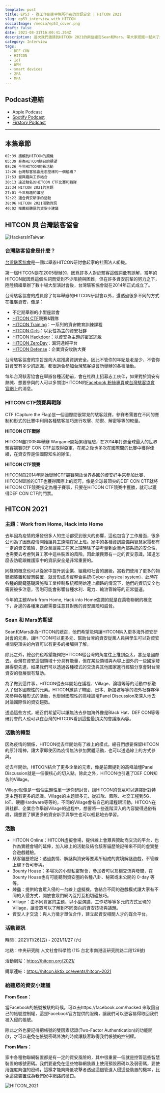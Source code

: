 ```yaml
---
template: post
title: EP53 - 從工作到家中無所不在的資訊安全 | HITCON 2021
slug: ep53_interview_with_HITCON
socialImage: /media/ep53_cover.png
draft: false
date: 2021-08-31T16:00:41.264Z
description: 這次我們邀請到HITCON 2021的兩位總召Sean和Mars，帶大家認識一起來了解一下神秘的台灣駭客協會以及國際知名的HITCON研討會！
category: Interview
tags:
  - DEF CON
  - HITCON
  - IoT
  - WFH
  - smart devices
  - 2FA
  - MFA
---
```

## Podcast連結

* Apple Podcast
* [Spotify Podcast](https://open.spotify.com/episode/1BcXLCj9MqyQYdoAlXOOKd?si=Ia01B_qdSZuZNgDqKml0GA&dl_branch=1)
* [Firstory Podcast](https://open.firstory.me/story/ckswpt7cgj6rq09566g9cefgc)

- - -

## 本集章節

`02:39 接觸到HITCON的契機`\
`05:39 身為HITCON總召的期望`\
`08:26 今年HITCON的新活動`\
`12:26 台灣駭客協會是怎麼樣的一個組織？`\
`17:53 當興趣與工作結合`\
`20:13 遠近馳名的HITCON CTF比賽和戰隊`\
`22:34 HITCON 2021的主題`\
`27:01 今年有趣的議程`\
`32:22 適合資安新手的活動`\
`38:06 HITCON 2021活動資訊`\
`40:02 推薦給聽眾的資安小建議`

## HITCON 與 台灣駭客協會

![HackersInTaiwan](/media/hitcon_hackersintaiwan.png "Association of Hackers in Taiwan")

### **台灣駭客協會是什麼？**

[台灣駭客協會](https://hacker.org.tw/)是一個以舉辦HITCON研討會起家的社團法人組織。

第一屆HITCON是在2005舉辦的，因爲許多人對於駭客這個詞彙有誤解，當年的HITCON就因爲這個名詞而受到不少阻撓與困難，但在許多資安前輩的努力之下，陸陸續續舉辦了數十場大型演討會後，台灣駭客協會就在2014年正式成立了。

台灣駭客協會的成員除了每年舉辦的HITCON研討會以外，還透過很多不同的方式在推廣資安，像是：

* 不定期舉辦的小型座談會
* [HITCON CTF](https://ctf2020.hitcon.org/)競賽&戰隊
* [HITCON Training](https://hacker.org.tw/zh/training.html)：一系列的資安教育訓練課程
* [HITCON Girls](https://girls.hitcon.org/main/)：以女性為主的資安社群
* [HITCON Hackdoor](https://hitcon.org/hackdoor/)：以資安為主題的密室逃脫
* [HITCON ZeroDay](https://zeroday.hitcon.org/)：漏洞通報平台
* [HITCON Defense](https://defense.hitcon.org/)：企業資安攻防大賽

台灣駭客協會的宗旨是向大眾推廣資訊安全，因此不管你的年紀是老是少、不管你對資安有多少的認識，都很適合參加台灣駭客協會所舉辦的各種活動。

每年台灣駭客協會在舉辦各種活動前，會在社群上招募志工伙伴，如果對於資安有熱誠、想要參與的人可以多關注HITCON的[Facebook 粉絲專頁](https://www.facebook.com/HITCON)或[台灣駭客協會 官網](https://www.hacker.org.tw/)上的消息。

### **HITCON CTF競賽與戰隊**

CTF (Capture the Flag)是一個國際間很常見的駭客競賽，參賽者需要在不同的賽制和形式的比賽中利用各種駭客技巧進行攻擊、防禦、解密等等的較量。

**HITCON CTF戰隊**

HITCON自2005年舉辦 Wargame開始累積經驗，在2014年打進全球最大的世界駭客競賽DEF CON CTF並取得亞軍，在那之後也多次在國際間的比賽中獲得佳績，在資安界是個國際知名的隊伍。

**HITCON CTF競賽**

HITCON自2014年開始舉辦CTF競賽開放世界各國的資安好手來參加比賽，HITCON舉辦的CTF也獲得國際上的認可，像是全球最頂尖的DEF CON CTF就將HITCON CTF競賽指定為種子賽事，只要在HITCON CTF競賽中獲勝，就可以獲得DEF CON CTF的門票。

## **HITCON 2021**

### **主題：Work from Home, Hack into Home**

去年因為疫情的爆發很多人的生活都受到很大的影響，這也包含了工作層面，很多公司為了因應疫情開始讓員工遠端在家上班。家中的各種資訊設備與智慧家電都有一定的資安風險，當企業讓員工在家上班時除了要考量到企業內部系統的安全性，也需要去考慮到員工家中這些裝置的風險。因此讓民眾有一定的資安意識，知道怎麼去防範跟維護家中的資訊安全是非常重要的。

同樣的概念也可以從家中提升到企業、組織和社會的層級，當我們使用了更多的物聯網裝置和智慧裝置，就會形成虛實整合系統(Cyber-physical system)，此時在各種的關鍵基礎設施和工業控制系統都開始連上網路的情況下，他們的資訊安全也需要被多注意，否則可能會影響各種水利、電力、輸油管線等的正常營運。

今年的主題Work from Home, Hack into Home強調的就是在萬物聯網的概念下，身邊的各種東西都需要注意其對應的資安風險和威脅。

### **Sean 和 Mars的期望**

Sean和Mars身為HITCON的總召，他們希望能夠讓HITCON納入更多海外資安研討會的元素，讓HITCON可以更多元、幫助台灣的資安從業人員與學生可以對資安相關更頂尖的內容可以有更多的接觸與了解。

除此之外，總召們也希望能夠把HITCON從台灣的角度往上推到亞太，甚至是國際去。台灣在資安這個領域十分具有能量，但在某些領域與內容上國外的一些國家發展得更先進，如果我們可以透過各種模式的交流與其他國家進行經驗分享會對台灣資安的發展很有幫助。

為了做到這件事，HITCON從去年開始在議程、Village、論壇等等的活動中都融入了很多國際性的元素。HITCON邀請了韓國、日本、新加坡等等的海外社群夥伴來參與各種形式的活動，也舉辦國際性的高峰論壇Panel Discussion來深入地去討論國際性的資安趨勢。

透過這些方式，總召們希望可以讓無法去參加海外像是Black Hat、DEF CON等等研討會的人也可以在台灣的HITCON看到這些最頂尖的會議跟內容。

### **活動的轉型**

因為疫情的關係，HITCON從去年開始有了線上的模式。總召們想要保留HITCON的原汁精神，讓大家即使因為疫情無法參加實體活動，也可以透過線上的方式參與。

從去年開始，HITCON結合了更多企業的元素，像是前面提到的高峰論壇Panel Discussion就是一個很核心的切入點。除此之外，HITCON也引進了DEF CON知名的Village。

Village就像是一個個主題性單一迷你研討會，讓HITCON的會眾可以選擇針對特定主題有更多的認識。Village的主題很多元，從紅隊、藍隊、社交工程到5G、IoT、硬體Hardware等等的，不同的Village會有自己的議程跟活動。HITCON在與社群、企業合作舉辦Village的過程中，想要將一些進階深入的內容變得通俗有趣，讓想要了解更多的資安新手與學生也可以輕鬆地去學習。

### **活動**

* HITCON Online：HITCON虛擬會場，提供線上會眾與贊助商交流的平台，也作為實體會場的延伸，加入線上的活動及結合駭客貓歷險記帶來不同的虛實整合遊戲體驗。
* 駭客貓歷險記：透過劇情、解謎與資安等要素所組成的實境解謎遊戲，不管線上線下皆可參與。
* Bounty House：多場次的小型私密聚會，參加者可以互相交流與發問，在Bounty House也有可能聽到資安圈的各種八卦、秘密或未公開的 0-day 等等。
* 煉蠱：提供給會眾入侵的一台線上虛擬機，會結合不同的遊戲模式讓大家有不同的入侵方式，開放會眾們網內互打互相切磋技巧。
* Village：由不同豐富的主題，以小型演講、工作坊等等多元的方式呈現的Village，讓會眾可以了解到不同面向的資安技術與議題。
* 資安人才交流：與人力徵才單位合作，建立起資安相關人才的媒合平台。

### **活動資訊**

時間：2021/11/26(五) - 2021/11/27 (六)

地點：中央研究院 人文社會科學館 (115 台北市南港區研究院路二段128號)

活動網站：<https://hitcon.org/2021/>

購票連結：<https://hitcon.kktix.cc/events/hitcon-2021>

### **給聽眾的資安小建議**

**From Sean：**

當Facebook的帳號被駭的時候，可以去https://facebook.com/hacked 來取回自己的帳號控制權，這是Facebook官方提供的服務，讓我們可以更容易得取回我們被入侵的帳號。

除此之外也要記得把帳號的雙因素認證(Two-Factor Authentication)的功能開啟，才可以避免在帳號密碼外洩的時候讓駭客取得我們帳號的控制權。

**From Mars：**

家中各種物聯網裝置都是有一定的資安風險的，其中很重要一個就是控管這些智慧裝置的帳號密碼。我們要避免在這些物聯網裝置上使用預設密碼以及弱密碼，要使用強度夠強的密碼，這樣才能夠降低攻擊者透過這個管道入侵這些裝置的機率，比免這些裝置成為我們家中網路的破口。

![HITCON_2021](/media/hitcon_2021.png "HITCON_2021_banner")